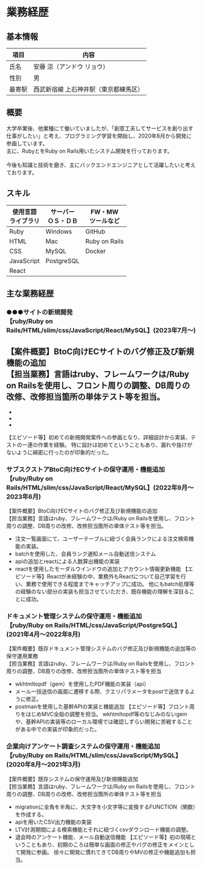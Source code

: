 # 業務経歴
## 基本情報
|項目|内容|
|----|----|
|氏名|安藤 涼（アンドウ リョウ）|
|性別|男|
|最寄駅|西武新宿線 上石神井駅（東京都練馬区）|
## 概要
大学卒業後、他業種にて働いていましたが、「創意工夫してサービスを創り出す仕事がしたい」と考え、プログラミング学習を開始し、2020年8月から開発に参画しています。<br/>
主に、RubyとをRuby on Rails用いたシステム開発を行っております。<br/>																																																													
今後も知識と技術を磨き、主にバックエンドエンジニアとして活躍したいと考えております。

## スキル
|使用言語<br>ライブラリ|サーバー<br>ＯＳ・ＤＢ|FW・MW<br>ツールなど|
|----|----|----|
|Ruby|Windows|GitHub|
|HTML|Mac|Ruby on Rails|
|CSS|MySQL|Docker|
|JavaScript|PostgreSQL||
|React||

## 主な業務経歴
### ●●●サイトの新規開発<br>【ruby/Ruby on Rails/HTML/slim/css/JavaScript/React/MySQL】(2023年7月〜)
【案件概要】BtoC向けECサイトのバグ修正及び新規機能の追加<br>
【担当業務】言語はruby、フレームワークは/Ruby on Railsを使用し、フロント周りの調整、DB周りの改修、改修担当箇所の単体テスト等を担当。<br>
-
-
-
-
【エピソード等】初めての新規開発案件への参画となり、詳細設計から実装、テストの一連の作業を経験。
特に設計は初めてということもあり、漏れや抜けがないように綿密に行ったのが印象的だった。

### サブスクストアBtoC向けECサイトの保守運用・機能追加<br>【ruby/Ruby on Rails/HTML/slim/css/JavaScript/React/MySQL】(2022年9月〜2023年6月)
【案件概要】BtoC向けECサイトのバグ修正及び新規機能の追加<br>
【担当業務】言語はruby、フレームワークは/Ruby on Railsを使用し、フロント周りの調整、DB周りの改修、改修担当箇所の単体テスト等を担当。<br>
- 注文一覧画面にて、ユーザーテーブルに紐づく会員ランクによる注文検索機能の実装。
- batchを使用した、会員ランク通知メール自動送信システム
- apiの追加とreactによる人数算出機能の実装
- reactを使用したモーダルウインドウの追加とアカウント情報更新機能
【エピソード等】Reactが未経験の中、業務外もReactについて自己学習を行い、業務で使用できる程度までキャッチアップに成功。
他にもbatch処理等の経験のない部分の実装も担当させていただき、既存機能の理解を深目ることに成功。

### ドキュメント管理システムの保守運用・機能追加<br>【ruby/Ruby on Rails/HTML/css/JavaScript/PostgreSQL】(2021年4月〜2022年8月)
【案件概要】既存ドキュメント管理システムのバグ修正及び新規機能の追加等の保守運用業務<br>
【担当業務】言語はruby、フレームワークは/Ruby on Railsを使用し、フロント周りの調整、DB周りの改修、改修担当箇所の単体テスト等を担当<br>
- wkhtmltopdf（gem）を使用したPDF機能の実装（api）
- メール一括送信の画面に遷移する際、クエリパラメータをpostで送信するように修正。
- postmanを使用した基幹APIの実装と機能追加
【エピソード等】フロント周りをはじめMVC全般の調整を担当。
wkhtmltopdf等のなじみのないgemや、基幹APIの実装等のローカル環境では確認しずらい開発に苦戦することがある中での実装が印象的だった。

### 企業向けアンケート調査システムの保守運用・機能追加<br>【ruby/Ruby on Rails/HTML/slim/css/JavaScript/MySQL】(2020年8月〜2021年3月)
【案件概要】既存システムの保守運用及び新規機能追加<br>
【担当業務】言語はruby、フレームワークは/Ruby on Railsを使用し、フロント周りの調整、DB周りの改修、改修担当箇所の単体テスト等を担当<br>
- migrationに全角を半角に、大文字を小文字等に変換するFUNCTION（関数）を作成する。
- apiを用いたCSV出力機能の実装
- LTV計測期間による検索機能とそれに紐づくcsvダウンロード機能の調整。
- 退会時のアンケート機能、メール自動送信機能
【エピソード等】初の現場ということもあり、初期のころは簡単な画面の修正やバグの修正をメインとして開発に参画。
徐々に開発に慣れてきてDB周りやMVの修正や機能追加も担当。
